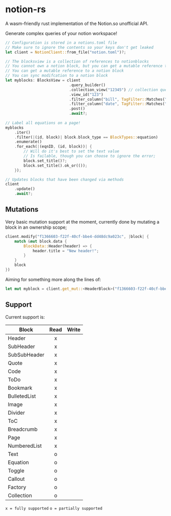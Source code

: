 # notion-rs

A wasm-friendly rust implementation of the Notion.so unofficial API.

Generate complex queries of your notion workspace!

```rust
// Configuration is stored in a notions.toml file
// Make sure to ignore the contents so your keys don't get leaked
let client = NotionClient::from_file("notion.toml")?;

// The blocksview is a collection of references to notionblocks
// You cannot own a notion block, but you can get a mutable reference to it
// You can get a mutable reference to a notion block
// You can sync modifcation to a notion block 
let myblocks: BlocksView = client
                            .query_builder()
                            .collection_view("12345") // collection query
                            .view_id("123")
                            .filter_column("bill", TagFilter::Matches(""))
                            .filter_column("date", TagFilter::Matches(""))
                            .post()
                            .await?;
            
// Label all equations on a page!
myblocks
    .iter()
    .filter(|(id, block)| block.block_type == BlockTypes::equation)
    .enumerate()
    .for_each(|(eqnID, (id, block))| {
        // Will do it's best to set the text value
        // Is failable, though you can choose to ignore the error;
        block.set_title()?;
        block.set_title().ok_or(());
    }); 

// Updates blocks that have been changed via methods
client
    .update()
    .await?;
```


## Mutations
Very basic mutation support at the moment, currently done by mutating a block in an ownership scope;

```rust
client.modify("f1366603-f22f-40cf-bbe4-dd48dc9a023c", |block| {
    match &mut block.data {
        BlockData::Header(header) => {
            header.title = "New header!";
        }
    }
    block
})
```

Aiming for something more along the lines of:
```rust
let mut myblock = client.get_mut::<HeaderBlock>("f1366603-f22f-40cf-bbe4-dd48dc9a023c")?
```




## Support
Current support is:

| Block        | Read  | Write |
| ------------ | :---: | ----: |
| Header       |   x   |       |
| SubHeader    |   x   |       |
| SubSubHeader |   x   |       |
| Quote        |   x   |       |
| Code         |   x   |       |
| ToDo         |   x   |       |
| Bookmark     |   x   |       |
| BulletedList |   x   |       |
| Image        |   x   |       |
| Divider      |   x   |       |
| ToC          |   x   |       |
| Breadcrumb   |   x   |       |
| Page         |   x   |       |
| NumberedList |   x   |       |
| Text         |   o   |       |
| Equation     |   o   |       |
| Toggle       |   o   |       |
| Callout      |   o   |       |
| Factory      |   o   |       |
| Collection   |   o   |       |

`x = fully supported`
`o = partially supported`
